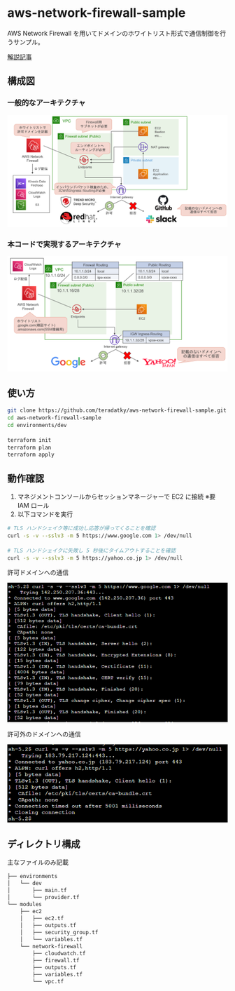 # aws-network-firewall-sample

AWS Network Firewall を用いてドメインのホワイトリスト形式で通信制御を行うサンプル。

[解説記事](https://zenn.dev/teradatky)

## 構成図

### 一般的なアーキテクチャ

![normal architecture](/images/architecture1.png)

### 本コードで実現するアーキテクチャ

![my architecture](/images/architecture2.png)

## 使い方

```bash
git clone https://github.com/teradatky/aws-network-firewall-sample.git
cd aws-network-firewall-sample
cd environments/dev

terraform init
terraform plan
terraform apply
```

## 動作確認

1. マネジメントコンソールからセッションマネージャーで EC2 に接続 ※要 IAM ロール
1. 以下コマンドを実行

```bash
# TLS ハンドシェイク等に成功し応答が帰ってくることを確認
curl -s -v --sslv3 -m 5 https://www.google.com 1> /dev/null

# TLS ハンドシェイクに失敗し 5 秒後にタイムアウトすることを確認
curl -s -v --sslv3 -m 5 https://yahoo.co.jp 1> /dev/null
```

許可ドメインへの通信

![OK](/images/curl_ok.png)

許可外のドメインへの通信

![NG](/images/curl_ng.png)

## ディレクトリ構成

主なファイルのみ記載

```text
├── environments
│   └── dev
│       ├── main.tf
│       └── provider.tf
└── modules
    ├── ec2
    │   ├── ec2.tf
    │   ├── outputs.tf
    │   ├── security_group.tf
    │   └── variables.tf
    └── network-firewall
        ├── cloudwatch.tf
        ├── firewall.tf
        ├── outputs.tf
        ├── variables.tf
        └── vpc.tf
```
